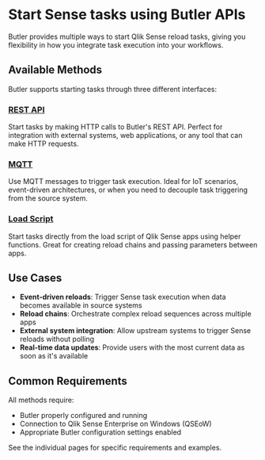 # Start Sense tasks using Butler APIs

Butler provides multiple ways to start Qlik Sense reload tasks, giving you flexibility in how you integrate task execution into your workflows.

## Available Methods

Butler supports starting tasks through three different interfaces:

### [REST API](./start-task-from-rest)

Start tasks by making HTTP calls to Butler's REST API. Perfect for integration with external systems, web applications, or any tool that can make HTTP requests.

### [MQTT](./start-task-from-mqtt)

Use MQTT messages to trigger task execution. Ideal for IoT scenarios, event-driven architectures, or when you need to decouple task triggering from the source system.

### [Load Script](./start-task-from-script)

Start tasks directly from the load script of Qlik Sense apps using helper functions. Great for creating reload chains and passing parameters between apps.

## Use Cases

- **Event-driven reloads**: Trigger Sense task execution when data becomes available in source systems
- **Reload chains**: Orchestrate complex reload sequences across multiple apps
- **External system integration**: Allow upstream systems to trigger Sense reloads without polling
- **Real-time data updates**: Provide users with the most current data as soon as it's available

## Common Requirements

All methods require:

- Butler properly configured and running
- Connection to Qlik Sense Enterprise on Windows (QSEoW)
- Appropriate Butler configuration settings enabled

See the individual pages for specific requirements and examples.
